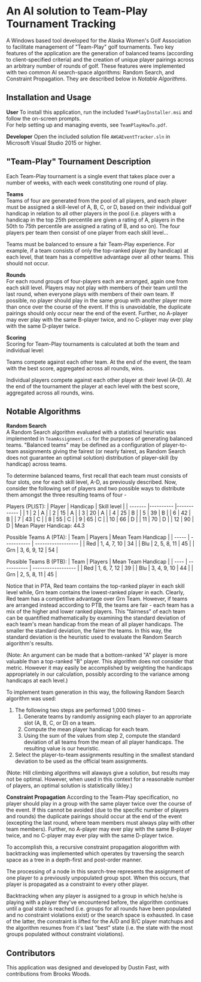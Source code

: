 # An AI solution to Team-Play Tournament Tracking

A Windows based tool developed for the Alaska Women's Golf Association to facilitate management of "Team-Play" golf tournaments. Two key features of the application are the generation of balanced teams (according to client-specified criteria) and the creation of unique player pairings across an arbitrary number of rounds of golf. These features were implemented with two common AI search-space algorithms: Random Search, and Constraint Propagation. They are described below in *Notable Algorithms*.

## Installation and Usage

**User**
To install this application, run the included `TeamPlayInstaller.msi` and follow the on-screen prompts.  
For help setting up and managing events, see `TeamPlayHowTo.pdf`.

**Developer**
Open the included solution file `AWGAEventTracker.sln` in Microsoft Visual Studio 2015 or higher.

## "Team-Play" Tournament Description

Each Team-Play tournament is a single event that takes place over a number of weeks, with each week constituting one round of play.
  
**Teams**  
Teams of four are generated from the pool of all players, and each player must be assigned a skill-level of A, B, C, or D, based on their individual golf handicap in relation to all other players in the pool (i.e. players with a handicap in the top 25th percentile are given a rating of A, players in the 50th to 75th percentile are assigned a rating of B, and so on). The four players per team then consist of one player from each skill level...
  
Teams must be balanced to ensure a fair Team-Play experience. For example, if a team consists of only the top-ranked player (by handicap) at each level, that team has a competitive advantage over all other teams. This should not occur.

**Rounds**  
 For each round groups of four-players each are arranged, again one from each skill level. Players may not play with members of their team until the last round, when everyone plays with members of their own team. If possible, no player should play in the same group with another player more than once over the course of the event. If this is unavoidable, the duplicate pairings should only occur near the end of the event. Further, no A-player may ever play with the same B-player twice, and no C-player may ever play with the same D-player twice.

**Scoring**  
Scoring for Team-Play tournaments is calculated at both the team and individual level:

Teams compete against each other team. At the end of the event, the team with the best score, aggregated across all rounds, wins.

Individual players compete against each other player at their level (A-D). At the end of the tournament the player at each level with the best score, aggregated across all rounds, wins.
  
## Notable Algorithms

**Random Search**  
A Random Search algorithm evaluated with a statistical heuristic was implemented in `TeamAssignment.cs` for the purposes of generating balanced teams. "Balanced teams" may be defined as a configuration of player-to-team assignments giving the fairest (or nearly fairest, as Random Search does not guarantee an optimal solution) distribution of player-skill (by handicap) across teams.
  
To determine balanced teams, first recall that each team must consists of four slots, one for each skill level, A-D, as previously described. Now, consider the following set of players and two possible ways to distribute them amongst the three resulting teams of four -

Players (PLIST):
| Player  | Handicap  | Skill level |
| ------- |---------- |------------ |
| 1       | 2         | A           |
| 2       | 15        | A           |
| 3       | 20        | A           |
| 4       | 25        | B           |
| 5       | 39        | B           |
| 6       | 42        | B           |
| 7       | 43        | C           |
| 8       | 55        | C           |
| 9       | 65        | C           |
| 10      | 66        | D           |
| 11      | 70        | D           |
| 12      | 90        | D           |
Mean Player Handicap: 44.3

Possible Teams A (PTA):
| Team  | Players     | Mean Team Handicap |
| ----- | ----------- | ------------------ |
| Red   | 1, 4, 7, 10 | 34                 |
| Blu   | 2, 5, 8, 11 | 45                 |
| Grn   | 3, 6, 9, 12 | 54                 |

Possible Teams B (PTB):
| Team | Players     | Mean Team Handicap |
| ---- | ----------- | ------------------ |
| Red  | 1, 6, 7, 12 | 39                 |
| Blu  | 3, 4, 9, 10 | 44                 |
| Grn  | 2, 5, 8, 11 | 45                 |

Notice that in PTA, Red team contains the top-ranked player in each skill level while, Grn team contains the lowest-ranked player in each. Clearly, Red team has a competitive advantage over Grn Team. However, if teams are arranged instead according to PTB, the teams are fair - each team has a mix of the higher and lower ranked players. This "fairness" of each team can be quantified mathematically by examining the standard deviation of each team's mean handicap from the mean of all player handicaps. The smaller the standard deviation, the fairer the teams. In this way, the standard deviation is the heuristic used to evaluate the Random Search algorithm's results.

(Note: An argument can be made that a bottom-ranked "A" player is more valuable than a top-ranked "B" player. This algorithm does not consider that metric. However it may easily be accomplished by weighting the handicaps appropriately in our calculation, possibly according to the variance among handicaps at each level.)

To implement team generation in this way, the following Random Search algorithm was used:

1. The following two steps are performed 1,000 times -
    1. Generate teams by randomly assigning each player to an approriate slot (A, B, C, or D) on a team.
    2. Compute the mean player handicap for each team.
    3. Using the sum of the values from step 2, compute the standard deviation of all teams from the mean of all player handicaps. The resulting value is our heuristic.
2. Select the player-to-team assignments resulting in the smallest standard deviation to be used as the official team assignments.

(Note: Hill climbing algorithms will alaways give a solution, but results may not be optimal. However, when used in this context for a reasonable number of players, an optimal solution is statistically likley.)

**Constraint Propagation**
According to the Team-Play specification, no player should play in a group with the same player twice over the course of the event. If this cannot be avoided (due to the specific number of players and rounds) the duplicate pairings should occur at the end of the event (excepting the last round, where team members must always play with other team members). Further, no A-player may ever play with the same B-player twice, and no C-player may ever play with the same D-player twice.

To accomplish this, a recursive constraint propagation alogorithm with backtracking was implemented which operates by traversing the search space as a tree in a depth-first and post-order manner.

The processing of a node in this search-tree represents the assignment of one player to a previously unpopulated group spot. When this occurs, that player is propagated as a constraint to every other player. 

Backtracking when any player is assigned to a group in which he/she is playing with a player they've encountered before, the algorithm continues until a goal state is reached (i.e. groups for all rounds have been populated and no constraint violations exist) or the search space is exhausted. In case of the latter, the constraint is lifted for the A/D and B/C player matchups and the algorithm resumes from it's last "best" state (i.e. the state with the most groups populated without constraint violations).

## Contributors

This application was designed and developed by Dustin Fast, with contributions from Brooks Woods.
